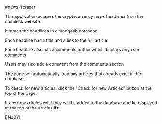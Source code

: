 #news-scraper

This application scrapes the cryptocurrency news headlines from the coindesk website.

It stores the headlines in a mongodb database

Each headline has a title and a link to the full article

Each headline also has a comments button which displays any user comments

Users may also add a comment from the comments section

The page will automatically load any articles that already exist in the database,

To check for new articles, click the "Check for new Articles" button at the top of the page.

If any new articles exist they will be added to the database and be displayed at the top of the articles list.

ENJOY!!